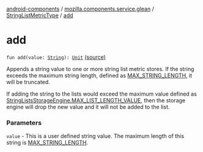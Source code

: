 [android-components](../../index.md) / [mozilla.components.service.glean](../index.md) / [StringListMetricType](index.md) / [add](./add.md)

# add

`fun add(value: `[`String`](https://kotlinlang.org/api/latest/jvm/stdlib/kotlin/-string/index.html)`): `[`Unit`](https://kotlinlang.org/api/latest/jvm/stdlib/kotlin/-unit/index.html) [(source)](https://github.com/mozilla-mobile/android-components/blob/master/components/service/glean/src/main/java/mozilla/components/service/glean/StringListMetricType.kt#L53)

Appends a string value to one or more string list metric stores.  If the string exceeds the
maximum string length, defined as [MAX_STRING_LENGTH](-m-a-x_-s-t-r-i-n-g_-l-e-n-g-t-h.md), it will be truncated.

If adding the string to the lists would exceed the maximum value defined as
[StringListsStorageEngine.MAX_LIST_LENGTH_VALUE](#), then the storage engine will drop the new
value and it will not be added to the list.

### Parameters

`value` - This is a user defined string value. The maximum length of
    this string is [MAX_STRING_LENGTH](-m-a-x_-s-t-r-i-n-g_-l-e-n-g-t-h.md).